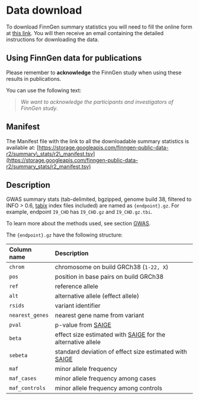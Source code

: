 # Data download

To download FinnGen summary statistics you will need to fill the online form at  [this link](https://elomake.helsinki.fi/lomakkeet/102575/lomake.html). You will then receive an email containing the detailed instructions for downloading the data.

## Using FinnGen data for publications

Please remember to **acknowledge** the FinnGen study when using these results in publications. 

You can use the following text: 

> _We want to acknowledge the participants and investigators of FinnGen study_.

## Manifest

The Manifest file with the link to all the downloadable summary statistics is available at: [https://storage.googleapis.com/finngen-public-data-r2/summary\_stats/r2\_manifest.tsv](https://storage.googleapis.com/finngen-public-data-r2/summary_stats/r2_manifest.tsv)

## Description

GWAS summary stats \(tab-delimited, bgzipped, genome build 38, filtered to INFO &gt; 0.6, [tabix](https://github.com/samtools/htslib) index files included\) are named as `{endpoint}.gz`. For example, endpoint `I9_CHD` has `I9_CHD.gz`  and `I9_CHD.gz.tbi`.

To learn more about the methods used, see section [GWAS](methods/phewas/).  

The `{endpoint}.gz` have the following structure:

| Column name | Description |
| :--- | :--- |
| `chrom` | chromosome on build GRCh38 \(`1-22, X`\) |
| `pos` | position in base pairs on build GRCh38 |
| `ref` | reference allele |
| `alt` | alternative allele \(effect allele\) |
| `rsids` | variant identifier |
| `nearest_genes` | nearest gene name from variant |
| `pval` | p-value from [SAIGE](https://github.com/weizhouUMICH/SAIGE) |
| `beta` | effect size estimated with [SAIGE](https://github.com/weizhouUMICH/SAIGE) for the alternative allele |
| `sebeta` | standard deviation of effect size estimated with [SAIGE](https://github.com/weizhouUMICH/SAIGE) |
| `maf` | minor allele frequency |
| `maf_cases` | minor allele frequency among cases |
| `maf_controls` | minor allele frequency among controls |

